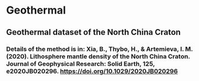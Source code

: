 # Geothermal

## Geothermal dataset of the North China Craton
### Details of the method is in: Xia, B., Thybo, H., & Artemieva, I. M. (2020). Lithosphere mantle density of the North China Craton. Journal of Geophysical Research: Solid Earth, 125, e2020JB020296. https://doi.org/10.1029/2020JB020296

